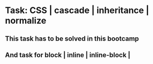 # Task: CSS | cascade | inheritance | normalize

## This task has to be solved in this bootcamp

## And task for block | inline | inline-block |
